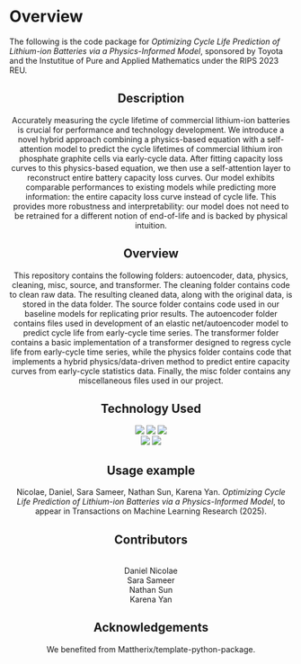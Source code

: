 Overview
========

The following is the code package for _Optimizing Cycle Life Prediction of Lithium-ion Batteries via a Physics-Informed Model_, sponsored by Toyota and the Instutitue of Pure and Applied Mathematics under the RIPS 2023 REU.

<div align="center">

## Description

Accurately measuring the cycle lifetime of commercial lithium-ion batteries is crucial for performance and technology development. We introduce a novel hybrid approach combining a physics-based equation with a self-attention model to predict the cycle lifetimes of commercial lithium iron phosphate graphite cells via early-cycle data. After fitting capacity loss curves to this physics-based equation, we then use a self-attention layer to reconstruct entire battery capacity loss curves. Our model exhibits comparable performances to existing models while predicting more information: the entire capacity loss curve instead of cycle life. This provides more robustness and interpretability: our model does not need to be retrained for a different notion of end-of-life and is backed by physical intuition.

## Overview

This repository contains the following folders: autoencoder, data, physics, cleaning, misc, source, and transformer. The cleaning folder contains code to clean raw data. The resulting cleaned data, along with the original data, is stored in the data folder. The source folder contains code used in our baseline models for replicating prior results. The autoencoder folder contains files used in development of an elastic net/autoencoder model to predict cycle life from early-cycle time series. The transformer folder contains a basic implementation of a transformer designed to regress cycle life from early-cycle time series, while the physics folder contains code that implements a hybrid physics/data-driven method to predict entire capacity curves from early-cycle statistics data. Finally, the misc folder contains any miscellaneous files used in our project.

## Technology Used

<div>
  <img name = "Python" src = "https://img.shields.io/badge/python%20-%2314354C.svg?&style=for-the-badge&logo=python&logoColor=white">
   <img name = "Pandas" src = "https://img.shields.io/badge/pandas-%23150458.svg?style=for-the-badge&logo=pandas&logoColor=white">
  <img name = "Scikit-learn" src = "https://img.shields.io/badge/scikit--learn-%23F7931E.svg?style=for-the-badge&logo=scikit-learn&logoColor=white">
  <br>
  <img name = "Tensorflow" src = "https://img.shields.io/badge/TensorFlow-%23FF6F00.svg?style=for-the-badge&logo=TensorFlow&logoColor=white">
   <img name = "Numpy" src = "https://img.shields.io/badge/numpy%20-%23013243.svg?&style=for-the-badge&logo=numpy&logoColor=white">
</div>

## Usage example


Nicolae, Daniel, Sara Sameer, Nathan Sun, Karena Yan. _Optimizing Cycle Life Prediction of Lithium-ion Batteries via a Physics-Informed Model_, to appear in Transactions on Machine Learning Research (2025).

## Contributors


  <br>
  Daniel Nicolae
  </br>
   Sara Sameer
  <br>
  Nathan Sun
  <br>
   Karena Yan
      
## Acknowledgements

We benefited from Mattherix/template-python-package. 
